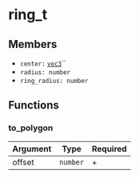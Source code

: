# ring\_t

## Members

* `center:` [`vec3`](vec3.md)``
* `radius: number`
* `ring_radius: number`

## Functions

### to\_polygon

| Argument | Type     | Required |
| -------- | -------- | -------- |
| offset   | `number` | +        |
